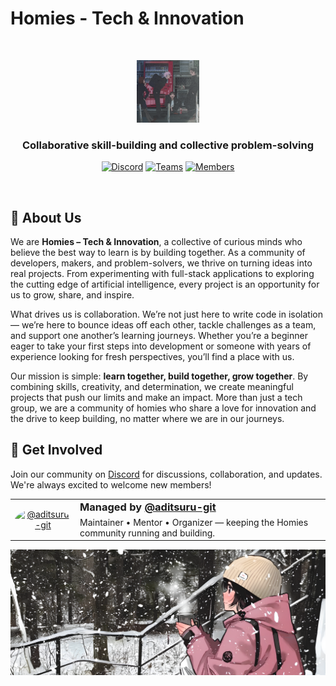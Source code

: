 # Homies - Tech & Innovation

<br>

<a id="readme-top"></a>

<div align="center">
  <a href="https://github.com/homies-tech-innovation">
    <img src="./assets/logo.png" alt="Logo" width="100" height="100">
  </a>
  <h3 align="center">Collaborative skill-building and collective problem-solving</h3>

[![Discord][discord-shield]][discord-url]
[![Teams][teams-shield]][teams-url]
[![Members][members-shield]][members-url]

</div>

<br>

## 👋 About Us

We are **Homies – Tech & Innovation**, a collective of curious minds who believe the best way to learn is by building together. As a community of developers, makers, and problem-solvers, we thrive on turning ideas into real projects. From experimenting with full-stack applications to exploring the cutting edge of artificial intelligence, every project is an opportunity for us to grow, share, and inspire.

What drives us is collaboration. We’re not just here to write code in isolation — we’re here to bounce ideas off each other, tackle challenges as a team, and support one another’s learning journeys. Whether you’re a beginner eager to take your first steps into development or someone with years of experience looking for fresh perspectives, you’ll find a place with us.

Our mission is simple: **learn together, build together, grow together**. By combining skills, creativity, and determination, we create meaningful projects that push our limits and make an impact. More than just a tech group, we are a community of homies who share a love for innovation and the drive to keep building, no matter where we are in our journeys.

## 🚀 Get Involved

Join our community on [Discord][discord-url] for discussions, collaboration, and updates. We're always excited to welcome new members!
<br>

<table width="100%">
  <tr>
    <td width="90" valign="middle" align="center">
      <a href="https://github.com/aditsuru-git">
        <img src="https://github.com/aditsuru-git.png?size=96"
             width="80" height="80"
             alt="@aditsuru-git"
             style="border-radius:50%;">
      </a>
    </td>
    <td valign="middle">
      <h3 style="margin:0 0 6px 0;">Managed by <a href="https://github.com/aditsuru-git">@aditsuru-git</a></h3>
      <p style="margin:0;">Maintainer • Mentor • Organizer — keeping the Homies community running and building.</p>
    </td>
  </tr>
</table>

<div align="center">
  <img src="assets/footer.png" alt="Footer" />
</div>

[discord-shield]: https://img.shields.io/discord/1313767817996402698?logo=discord&logoColor=white&label=discord&color=4d3dff
[discord-url]: https://discord.com/invite/HP2YPGSrWU
[teams-shield]: https://img.shields.io/badge/teams-3-blue?logo=github&logoColor=white
[teams-url]: https://github.com/orgs/homies-tech-innovation/teams
[members-shield]: https://img.shields.io/badge/members-10+-green?logo=github&logoColor=white
[members-url]: https://github.com/orgs/homies-tech-innovation/people
